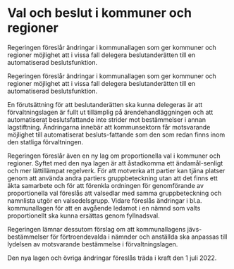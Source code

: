 # Val och beslut i kommuner och regioner

Regeringen föreslår ändringar i kommunallagen som ger kommuner och regioner möjlighet att i vissa fall delegera beslutanderätten till en automatiserad beslutsfunktion.

Regeringen föreslår ändringar i kommunallagen som ger kommuner och regioner möjlighet att i vissa fall delegera beslutanderätten till en automatiserad beslutsfunktion.

En förutsättning för att beslutanderätten ska kunna delegeras är att förvaltningslagen är fullt ut tillämplig på ärendehandläggningen och att automatiserat beslutsfattande inte strider mot bestämmelser i annan lagstiftning. Ändringarna innebär att kommunsektorn får motsvarande möjlighet till automatiserat besluts-fattande som den som redan finns inom den statliga förvaltningen.

Regeringen föreslår även en ny lag om proportionella val i kommuner och regioner. Syftet med den nya lagen är att åstadkomma ett ändamål-senligt och mer lättillämpat regelverk. För att motverka att partier kan tjäna platser genom att använda andra partiers gruppbeteckning utan att det finns ett äkta samarbete och för att förenkla ordningen för genomförande av proportionella val föreslås att valsedlar med samma gruppbeteckning och namnlista utgör en valsedelsgrupp. Vidare föreslås ändringar i bl.a. kommunallagen för att en avgående ledamot i en nämnd som valts proportionellt ska kunna ersättas genom fyllnadsval.

Regeringen lämnar dessutom förslag om att kommunallagens jävs-bestämmelser för förtroendevalda i nämnder och anställda ska anpassas till lydelsen av motsvarande bestämmelse i förvaltningslagen.

Den nya lagen och övriga ändringar föreslås träda i kraft den 1 juli 2022.
